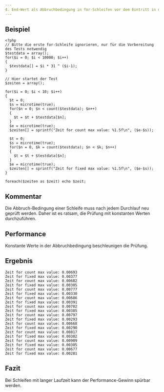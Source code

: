 ```yaml
---
4. End-Wert als Abbruchbedingung in for-Schleifen vor dem Eintritt in die Schleife festlegen
---
```


Beispiel
--------

	<?php
	// Bitte die erste for-Schleife ignorieren, nur für die Vorbereitung des Tests notwendig
	$testdata = array();
	for($i = 0; $i < 10000; $i++)
	{
	  $testdata[] = $i * 31 ^ ($i-1);
	}
	
	// Hier startet der Test
	$zeiten = array();

	for($i = 0; $i < 10; $i++)
	{
	  $t = 0;
	  $s = microtime(true);
	  for($n = 0; $n < count($testdata); $n++)
	  {
	    $t = $t + $testdata[$n];
	  }
	  $e = microtime(true);
	  $zeiten[] = sprintf("Zeit for count max value: %1.5f\n", ($e-$s));
  
	  $t = 0;
	  $s = microtime(true);
	  for($n = 0, $k = count($testdata); $n < $k; $n++)
	  {
	    $t = $t + $testdata[$n];
	  }
	  $e = microtime(true);
	  $zeiten[] = sprintf("Zeit for fixed max value: %1.5f\n", ($e-$s));
	}
	
	foreach($zeiten as $zeit) echo $zeit;

Kommentar
---------

Die Abbruch-Bedingung einer Schleife muss nach jedem Durchlauf neu geprüft werden. Daher ist es ratsam, die Prüfung mit konstanten Werten durchzuführen.

Performance
-----------

Konstante Werte in der Abbruchbedingung beschleunigen die Prüfung.

Ergebnis
--------
	Zeit for count max value: 0.00693
	Zeit for fixed max value: 0.00377
	Zeit for count max value: 0.00682
	Zeit for fixed max value: 0.00305
	Zeit for count max value: 0.00777
	Zeit for fixed max value: 0.00330
	Zeit for count max value: 0.00686
	Zeit for fixed max value: 0.00391
	Zeit for count max value: 0.00702
	Zeit for fixed max value: 0.00385
	Zeit for count max value: 0.00797
	Zeit for fixed max value: 0.00293
	Zeit for count max value: 0.00668
	Zeit for fixed max value: 0.00290
	Zeit for count max value: 0.00817
	Zeit for fixed max value: 0.00302
	Zeit for count max value: 0.00909
	Zeit for fixed max value: 0.00305
	Zeit for count max value: 0.00677
	Zeit for fixed max value: 0.00281


Fazit
-----
Bei Schleifen mit langer Laufzeit kann der Performance-Gewinn spürbar werden.